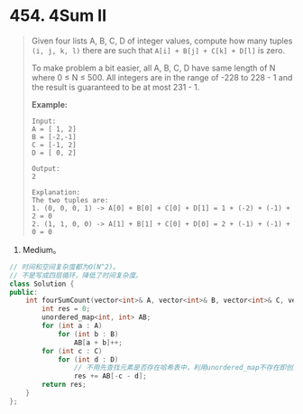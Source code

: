 # 454. 4Sum II

> Given four lists A, B, C, D of integer values, compute how many tuples `(i, j, k, l)` there are such that `A[i] + B[j] + C[k] + D[l]` is zero.
>
> To make problem a bit easier, all A, B, C, D have same length of N where 0 ≤ N ≤ 500. All integers are in the range of -228 to 228 - 1 and the result is guaranteed to be at most 231 - 1.
>
> **Example:**
>
> ```
> Input:
> A = [ 1, 2]
> B = [-2,-1]
> C = [-1, 2]
> D = [ 0, 2]
> 
> Output:
> 2
> 
> Explanation:
> The two tuples are:
> 1. (0, 0, 0, 1) -> A[0] + B[0] + C[0] + D[1] = 1 + (-2) + (-1) + 2 = 0
> 2. (1, 1, 0, 0) -> A[1] + B[1] + C[0] + D[0] = 2 + (-1) + (-1) + 0 = 0
> ```

1. Medium。

```cpp
// 时间和空间复杂度都为O(N^2)。
// 不是写成四层循环，降低了时间复杂度。
class Solution {
public:
    int fourSumCount(vector<int>& A, vector<int>& B, vector<int>& C, vector<int>& D) {
        int res = 0;
        unordered_map<int, int> AB;
        for (int a : A)
            for (int b : B)
                AB[a + b]++;
        for (int c : C)
            for (int d : D)
                // 不用先查找元素是否存在哈希表中，利用unordered_map不存在即创建的性质且pair的value值初始化为0。
                res += AB[-c - d];
        return res;
    }
};
```

